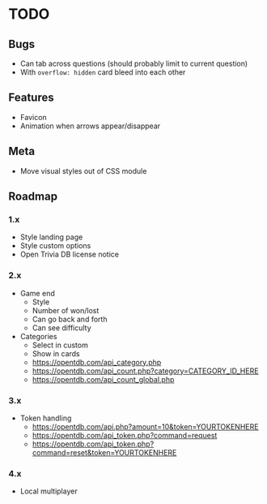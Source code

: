 # TODO

## Bugs

- Can tab across questions (should probably limit to current question)
- With `overflow: hidden` card bleed into each other

## Features

- Favicon
- Animation when arrows appear/disappear

## Meta

- Move visual styles out of CSS module

## Roadmap

### 1.x

- Style landing page
- Style custom options
- Open Trivia DB license notice

### 2.x

- Game end
  - Style
  - Number of won/lost
  - Can go back and forth
  - Can see difficulty
- Categories
  - Select in custom
  - Show in cards
  - https://opentdb.com/api_category.php
  - https://opentdb.com/api_count.php?category=CATEGORY_ID_HERE
  - https://opentdb.com/api_count_global.php

### 3.x

- Token handling
  - https://opentdb.com/api.php?amount=10&token=YOURTOKENHERE
  - https://opentdb.com/api_token.php?command=request
  - https://opentdb.com/api_token.php?command=reset&token=YOURTOKENHERE

### 4.x

- Local multiplayer
